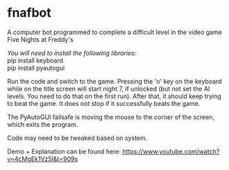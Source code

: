 # fnafbot
A computer bot programmed to complete a difficult level in the video game Five Nights at Freddy's

*You will need to install the following libraries:*  
pip install keyboard  
pip install pyautogui  

Run the code and switch to the game. Pressing the 'o' key on the keyboard while on the title screen will start night 7, if unlocked (but not set the AI levels. You need to do that on the first run). After that, it should keep trying to beat the game. It does not stop if it successfully beats the game.

The PyAutoGUI failsafe is moving the mouse to the corner of the screen, which exits the program.

Code may need to be tweaked based on system.

Demo + Explanation can be found here:
https://www.youtube.com/watch?v=4cMgEk1Vz5I&t=909s
